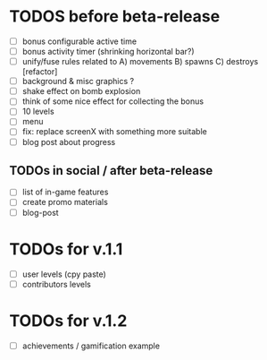 # TODOS before beta-release

- [ ] bonus configurable active time
- [ ] bonus activity timer (shrinking horizontal bar?)
- [ ] unify/fuse rules related to A) movements B) spawns C) destroys [refactor]
- [ ] background & misc graphics ?
- [ ] shake effect on bomb explosion
- [ ] think of some nice effect for collecting the bonus
- [ ] 10 levels
- [ ] menu
- [ ] fix: replace screenX with something more suitable
- [ ] blog post about progress

## TODOs in social / after beta-release
- [ ] list of in-game features
- [ ] create promo materials
- [ ] blog-post

# TODOs for v.1.1
- [ ] user levels (cpy paste)
- [ ] contributors levels

# TODOs for v.1.2
- [ ] achievements / gamification example